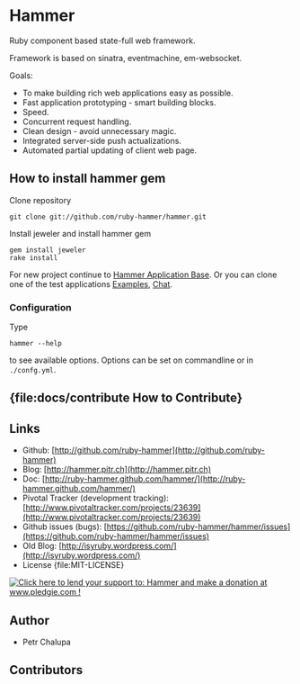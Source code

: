 # Hammer

Ruby component based state-full web framework.

Framework is based on sinatra, eventmachine, em-websocket.

Goals:

- To make building rich web applications easy as possible.
- Fast application prototyping - smart building blocks.
- Speed.
- Concurrent request handling.
- Clean design - avoid unnecessary magic.
- Integrated server-side push actualizations.
- Automated partial updating of client web page.

## How to install hammer gem

Clone repository

    git clone git://github.com/ruby-hammer/hammer.git

Install jeweler and install hammer gem

    gem install jeweler
    rake install

For new project continue to [Hammer Application Base](http://github.com/ruby-hammer/hammer-app-base).
Or you can clone one of the test applications [Examples](http://github.com/ruby-hammer/hammer-examples),
[Chat](http://github.com/ruby-hammer/hammer-chat).

### Configuration

Type

    hammer --help

to see available options. Options can be set on commandline or in `./confg.yml`.

## {file:docs/contribute How to Contribute}

## Links

- Github: [http://github.com/ruby-hammer](http://github.com/ruby-hammer)
- Blog: [http://hammer.pitr.ch](http://hammer.pitr.ch)
- Doc: [http://ruby-hammer.github.com/hammer/](http://ruby-hammer.github.com/hammer/)
- Pivotal Tracker (development tracking): [http://www.pivotaltracker.com/projects/23639](http://www.pivotaltracker.com/projects/23639)
- Github issues (bugs): [https://github.com/ruby-hammer/hammer/issues](https://github.com/ruby-hammer/hammer/issues)
- Old Blog: [http://isyruby.wordpress.com/](http://isyruby.wordpress.com/)
- License {file:MIT-LICENSE}

<div>
<a href='http://www.pledgie.com/campaigns/15276'>
<img alt='Click here to lend your support to: Hammer and make a donation at www.pledgie.com !' src='http://www.pledgie.com/campaigns/15276.png?skin_name=chrome' border='0' />
</a>
</div>

## Author

- Petr Chalupa

## Contributors
